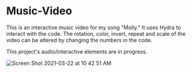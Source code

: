# Music-Video
This is an interactive music video for my song "Molly." It uses Hydra to interact with the code. The rotation, color, invert, repeat and scale of the video can be altered by changing the numbers in the code.  

This project's audio/interactive elements are in progress. 

![Screen Shot 2021-03-22 at 10 42 51 AM](https://user-images.githubusercontent.com/78500088/112342087-f5fad300-8c8f-11eb-94ce-9401141845b3.png)
